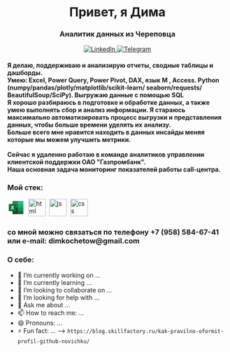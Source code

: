 <div id="header" align="center">
	<h1>Привет, я Дима</h1>
	<h3>Аналитик данных из Череповца</h3>
</div>
</div>
<div id="socials" align="center">
<a href="https://www.linkedin.com/in/dimkochetov/">
	<img src="https://img.shields.io/badge/LinkedIn-blue?style=for-the-badge&logo=linkedin&logoColor=white" alt="LinkedIn"/>
</a>
	<a href="https://t.me/konica1970/">
		<img src="https://img.shields.io/badge/Telegram-blue?style=for-the-badge&logo=telegram&logoColor=white" alt="Telegram"/>
	</a>
</div>
<div id="header" align="left">
<h4> Я делаю, поддерживаю и анализирую отчеты, сводные таблицы и дашборды. <br> Умею: Excel, Power Query, Power Pivot, DAX, язык M , Access. Python (numpy/pandas/plotly/matplotlib/scikit-learn/ seaborn/requests/ BeautifulSoup/SciPy). Выгружаю данные с помощью SQL <br>  
Я хорошо разбираюсь в подготовке и обработке данных, а также умею выполнять сбор и анализ информации. Я стараюсь максимально автоматизировать процесс выгрузки и  представления данных, чтобы больше времени уделять их анализу. <br> 
Больше всего мне нравится находить в данных инсайды меняя которые мы можем улучшить метрики.
<br> 
<br> 	
Сейчас я удаленно работаю в команде аналитиков  управлении клиентской поддержки ОАО "Газпромбанк".<br> 
Наша основная задача мониторинг показателей работы call-центра. <h4> 
	
### Мой стек:	
<img src="https://github.com/konicaRu/pictures_blog/blob/master/icons8-microsoft-excel-2019-48.svg" title="html" width="40" height="40"/>&nbsp;
<img src="https://cdn.jsdelivr.net/gh/devicons/devicon/icons/mysql/mysql-original-wordmark.svg" title="html" width="40" height="40"/>&nbsp;
<img src="https://cdn.jsdelivr.net/gh/devicons/devicon/icons/python/python-original-wordmark.svg" title="js" width="40" height="40"/>&nbsp;
<img src="https://cdn.jsdelivr.net/gh/devicons/devicon/icons/pandas/pandas-original-wordmark.svg" title="css" width="40" height="40"/>&nbsp;

	
<div id="header" align="left">
<h3>со мной можно связаться по телефону +7 (958) 584-67-41 <br> 
или e-mail: dimkochetow@gmail.com <h3> 
</div>

### О себе:
- 🔭 I’m currently working on ...
- 🌱 I’m currently learning ...
- 👯 I’m looking to collaborate on ...
- 🤔 I’m looking for help with ...
- 💬 Ask me about ...
- 📫 How to reach me: ...
- 😄 Pronouns: ...
- ⚡ Fun fact: ...
-->
``` https://blog.skillfactory.ru/kak-pravilno-oformit-profil-github-novichku/ ```
